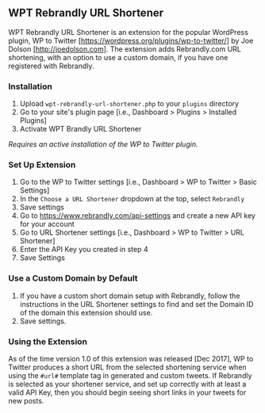 ## WPT Rebrandly URL Shortener
WPT Rebrandly URL Shortener is an extension for the popular WordPress plugin, WP to Twitter [https://wordpress.org/plugins/wp-to-twitter/] by Joe Dolson [http://joedolson.com]. The extension adds Rebrandly.com URL shortening, with an option to use a custom domain, if you have one registered with Rebrandly.

### Installation
1. Upload `wpt-rebrandly-url-shortener.php` to your `plugins` directory
2. Go to your site's plugin page [i.e., Dashboard > Plugins > Installed Plugins]
3. Activate WPT Brandly URL Shortener

*Requires an active installation of the WP to Twitter plugin.*

### Set Up Extension
1. Go to the WP to Twitter settings [i.e., Dashboard > WP to Twitter > Basic Settings]
2. In the `Choose a URL Shortener` dropdown at the top, select `Rebrandly`
3. Save settings
4. Go to https://www.rebrandly.com/api-settings and create a new API key for your account
5. Go to URL Shortener settings [i.e., Dashboard > WP to Twitter > URL Shortener]
6. Enter the API Key you created in step 4
7. Save Settings

### Use a Custom Domain by Default
1. If you have a custom short domain setup with Rebrandly, follow the instructions in the URL Shortener settings to find and set the Domain ID of the domain this extension should use.
2. Save settings.

### Using the Extension
As of the time version 1.0 of this extension was released [Dec 2017], WP to Twitter produces a short URL from the selected shortening service when using the `#url#` template tag in generated and custom tweets. If Rebrandly is selected as your shortener service, and set up correctly with at least a valid API Key, then you should begin seeing short links in your tweets for new posts.
